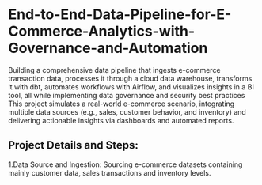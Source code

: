 # End-to-End-Data-Pipeline-for-E-Commerce-Analytics-with-Governance-and-Automation
Building a comprehensive data pipeline that ingests e-commerce transaction data, processes it through a cloud data warehouse, transforms it with dbt, automates workflows with Airflow, and visualizes insights in a BI tool, all while implementing data governance and security best practices
This project simulates a real-world e-commerce scenario, integrating multiple data sources (e.g., sales, customer behavior, and inventory) and delivering actionable insights via dashboards and automated reports.
## Project Details and Steps:
1.Data Source and Ingestion:
Sourcing e-commerce datasets containing mainly customer data, sales transactions and inventory levels.
